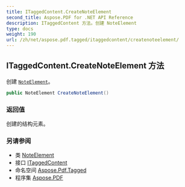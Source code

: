 ```yaml
---
title: ITaggedContent.CreateNoteElement
second_title: Aspose.PDF for .NET API Reference
description: ITaggedContent 方法。创建 NoteElement
type: docs
weight: 190
url: /zh/net/aspose.pdf.tagged/itaggedcontent/createnoteelement/
---
```

## ITaggedContent.CreateNoteElement 方法

创建 [`NoteElement`](../../../aspose.pdf.logicalstructure/noteelement/)。

```csharp
public NoteElement CreateNoteElement()
```

### 返回值

创建的结构元素。

### 另请参阅

* 类 [NoteElement](../../../aspose.pdf.logicalstructure/noteelement/)
* 接口 [ITaggedContent](../)
* 命名空间 [Aspose.Pdf.Tagged](../../../aspose.pdf.tagged/)
* 程序集 [Aspose.PDF](../../../)